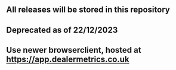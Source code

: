 ## All releases will be stored in this repository

## Deprecated as of 22/12/2023
## Use newer browserclient, hosted at https://app.dealermetrics.co.uk
